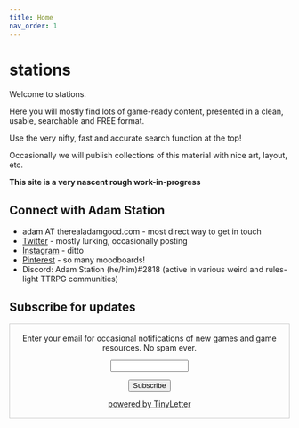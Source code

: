 ```yaml
---
title: Home
nav_order: 1
---
```


# stations 

Welcome to stations.

Here you will mostly find lots of game-ready content, presented in a clean, usable, searchable and FREE format.

Use the very nifty, fast and accurate search function at the top!

Occasionally we will publish collections of this material with nice art, layout, etc.

**This site is a very nascent rough work-in-progress**

## Connect with Adam Station

- adam AT therealadamgood.com - most direct way to get in touch
- [Twitter](https://twitter.com/asgood) - mostly lurking, occasionally posting
- [Instagram](https://www.instagram.com/adamsgood/) - ditto
- [Pinterest](https://www.pinterest.com/adamsgood/_saved/) - so many moodboards!
- Discord: Adam Station (he/him)#2818 (active in various weird and rules-light TTRPG communities)

## Subscribe for updates

<form style="border:1px solid #ccc;padding:3px;text-align:center;" action="https://tinyletter.com/stations" method="post" target="popupwindow" onsubmit="window.open('https://tinyletter.com/stations', 'popupwindow', 'scrollbars=yes,width=800,height=600');return true"><p><label for="tlemail">Enter your email for occasional notifications of new games and game resources. No spam ever.</label></p><p><input type="text" style="width:140px" name="email" id="tlemail" /></p><input type="hidden" value="1" name="embed"/><input type="submit" value="Subscribe" /><p><a href="https://tinyletter.com" target="_blank">powered by TinyLetter</a></p></form>

